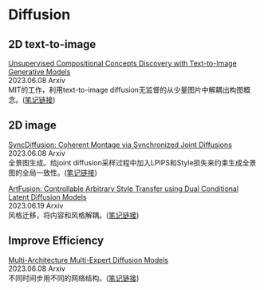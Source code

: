 # Diffusion

## 2D text-to-image
[Unsupervised Compositional Concepts Discovery with Text-to-Image Generative Models](https://arxiv.org/abs/2306.05357)  
2023.06.08 Arxiv  
MIT的工作，利用text-to-image diffusion无监督的从少量图片中解耦出构图概念。([笔记链接](https://blog.csdn.net/D_Trump/article/details/131158730))



## 2D image
[SyncDiffusion: Coherent Montage via Synchronized Joint Diffusions](https://arxiv.org/abs/2306.05178)  
2023.06.08  Arxiv  
全景图生成。给joint diffusion采样过程中加入LPIPS和Style损失来约束生成全景图的全局一致性。([笔记链接](https://blog.csdn.net/D_Trump/article/details/131158747))

[ArtFusion: Controllable Arbitrary Style Transfer using Dual Conditional Latent Diffusion Models](https://arxiv.org/abs/2306.09330)  
2023.06.19  Arxiv  
风格迁移，将内容和风格解耦。([笔记链接](https://blog.csdn.net/D_Trump/article/details/131371000?spm=1001.2014.3001.5501))



## Improve Efficiency
[Multi-Architecture Multi-Expert Diffusion Models](https://arxiv.org/abs/2306.04990)  
2023.06.08  Arxiv  
不同时间步用不同的网络结构。([笔记链接](https://blog.csdn.net/D_Trump/article/details/131158764))  
